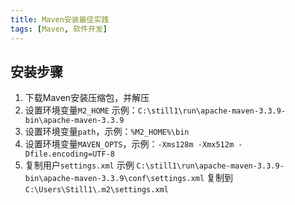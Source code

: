 ```yaml
---
title: Maven安装最佳实践
tags: [Maven, 软件开发]
---
```


## 安装步骤

1. 下载Maven安装压缩包，并解压
2. 设置环境变量`M2_HOME` 示例：`C:\still1\run\apache-maven-3.3.9-bin\apache-maven-3.3.9`
3. 设置环境变量`path`，示例：`%M2_HOME%\bin`
4. 设置环境变量`MAVEN_OPTS`，示例：`-Xms128m -Xmx512m -Dfile.encoding=UTF-8`
5. 复制用户`settings.xml` 示例 `C:\still1\run\apache-maven-3.3.9-bin\apache-maven-3.3.9\conf\settings.xml` 复制到  `C:\Users\Still1\.m2\settings.xml`